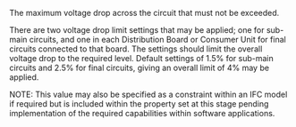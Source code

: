 The maximum voltage drop across the circuit that must not be exceeded.

There are two  voltage drop limit settings that may be applied; one for sub-main circuits, and one in each Distribution Board or Consumer Unit for final circuits connected to that board. The settings should limit the overall voltage drop to the required level. Default settings of 1.5% for sub-main circuits and 2.5% for final circuits, giving an overall limit of 4% may be applied.

NOTE: This value may also be specified as a constraint within an IFC model if required but is included within the property set at this stage pending implementation of the required capabilities within software applications.
